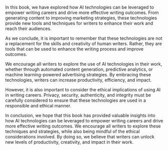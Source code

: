 
In this book, we have explored how AI technologies can be leveraged to empower writing careers and drive more effective writing outcomes. From generating content to improving marketing strategies, these technologies provide new tools and techniques for writers to enhance their work and reach their audiences.

As we conclude, it is important to remember that these technologies are not a replacement for the skills and creativity of human writers. Rather, they are tools that can be used to enhance the writing process and improve outcomes.

We encourage all writers to explore the use of AI technologies in their work, whether through automated content generation, predictive analytics, or machine learning-powered advertising strategies. By embracing these technologies, writers can increase productivity, efficiency, and impact.

However, it is also important to consider the ethical implications of using AI in writing careers. Privacy, security, authenticity, and integrity must be carefully considered to ensure that these technologies are used in a responsible and ethical manner.

In conclusion, we hope that this book has provided valuable insights into how AI technologies can be leveraged to empower writing careers and drive more effective writing outcomes. We encourage all writers to explore these techniques and strategies, while also being mindful of the ethical considerations involved. By doing so, we believe that writers can unlock new levels of productivity, creativity, and impact in their work.

